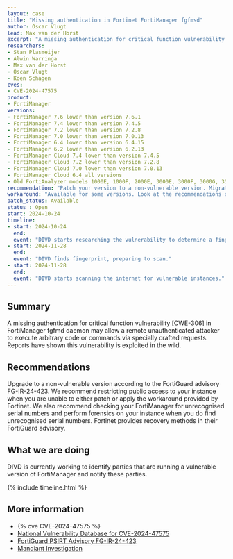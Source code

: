 ```yaml
---
layout: case
title: "Missing authentication in Fortinet FortiManager fgfmsd"
author: Oscar Vlugt
lead: Max van der Horst
excerpt: "A missing authentication for critical function vulnerability [CWE-306] in FortiManager fgfmd daemon may allow a remote unauthenticated attacker to execute arbitrary code or commands via specially crafted requests."
researchers:
- Stan Plasmeijer
- Alwin Warringa
- Max van der Horst
- Oscar Vlugt
- Koen Schagen
cves:
- CVE-2024-47575
product:
- FortiManager
versions: 
- FortiManager 7.6 lower than version 7.6.1
- FortiManager 7.4 lower than version 7.4.5
- FortiManager 7.2 lower than version 7.2.8
- FortiManager 7.0 lower than version 7.0.13
- FortiManager 6.4 lower than version 6.4.15
- FortiManager 6.2 lower than version 6.2.13
- FortiManager Cloud 7.4 lower than version 7.4.5
- FortiManager Cloud 7.2 lower than version 7.2.8
- FortiManager Cloud 7.0 lower than version 7.0.13
- FortiManager Cloud 6.4 all versions
- Old FortiAnalyzer models 1000E, 1000F, 2000E, 3000E, 3000F, 3000G, 3500E, 3500F, 3500G, 3700F, 3700G, 3900E with the feature fmg-status enabled
recommendation: "Patch your version to a non-vulnerable version. Migrate to a fixed release when you are running FortiManager Cloud 6.4"
workaround: "Available for some versions. Look at the recommendations on https://www.fortiguard.com/psirt/FG-IR-24-423 for your version."
patch_status: Available
status : Open
start: 2024-10-24
timeline:
- start: 2024-10-24
  end:
  event: "DIVD starts researching the vulnerability to determine a fingerprint"
- start: 2024-11-28
  end:
  event: "DIVD finds fingerprint, preparing to scan."
- start: 2024-11-28
  end:
  event: "DIVD starts scanning the internet for vulnerable instances."
---
```

## Summary
A missing authentication for critical function vulnerability [CWE-306] in FortiManager fgfmd daemon may allow a remote unauthenticated attacker to execute arbitrary code or commands via specially crafted requests. Reports have shown this vulnerability is exploited in the wild.

## Recommendations
Upgrade to a non-vulnerable version according to the FortiGuard advisory FG-IR-24-423. We recommend restricting public access to your instance when you are unable to either patch or apply the workaround provided by Fortinet. We also recommend checking your FortiManager for unrecognised serial numbers and perform forensics on your instance when you do find unrecognised serial numbers. Fortinet provides recovery methods in their FortiGuard advisory. 

## What we are doing
DIVD is currently working to identify parties that are running a vulnerable version of FortiManager and notify these parties.

{% include timeline.html %}

## More information
* {% cve CVE-2024-47575 %}
* [National Vulnerability Database for CVE-2024-47575](https://nvd.nist.gov/vuln/detail/CVE-2024-47575)
* [FortiGuard PSIRT Advisory FG-IR-24-423](https://www.fortiguard.com/psirt/FG-IR-24-423)
* [Mandiant Investigation](https://cloud.google.com/blog/topics/threat-intelligence/fortimanager-zero-day-exploitation-cve-2024-47575?e=48754805)
